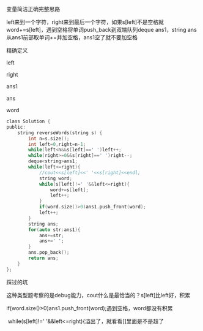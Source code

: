 变量简洁正确完整思路

left来到一个字符，right来到最后一个字符，如果s[left]不是空格就word+=s[left]，遇到空格将单词push_back到双端队列deque ans1，string ans从ans1前部取单词+=并加空格，ans1空了就不要加空格

精确定义

left

right

ans1

ans

word

```c
class Solution {
public:
    string reverseWords(string s) {
        int n=s.size();
        int left=0,right=n-1;
        while(left<n&&s[left]==' ')left++;
        while(right>=0&&s[right]==' ')right--;
        deque<string>ans1;
        while(left<=right){
            //cout<<s[left]<<' '<<s[right]<<endl;
            string word;
            while(s[left]!=' '&&left<=right){
                word+=s[left];
                left++;
            }
            if(word.size()>0)ans1.push_front(word);
            left++;
        }
        string ans;
        for(auto str:ans1){
            ans+=str;
            ans+=' ';
        }
        ans.pop_back();
        return ans;
    }
};
```

踩过的坑

这种类型题考察的是debug能力，cout什么是最恰当的？s[left]比left好，积累

​      if(word.size()>0)ans1.push_front(word);遇到空格，word都没有积累

​      while(s[left]!=' '&&left<=right){溢出了，就看看[]里面是不是超了